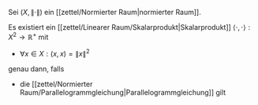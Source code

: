 Sei $(X, \| \cdot \|)$ ein [[zettel/Normierter Raum|normierter Raum]].

Es existiert ein [[zettel/Linearer Raum/Skalarprodukt|Skalarprodukt]] $\langle \cdot, \cdot \rangle : X^2 \to \mathbb{R}^+$ mit
- $\forall x \in X : (x, x) = \| x \|^2$

genau dann, falls
- die [[zettel/Normierter Raum/Parallelogrammgleichung|Parallelogrammgleichung]] gilt